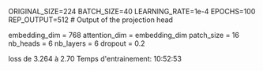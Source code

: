 ORIGINAL_SIZE=224
BATCH_SIZE=40
LEARNING_RATE=1e-4
EPOCHS=100
REP_OUTPUT=512 # Output of the projection head

embedding_dim = 768
attention_dim = embedding_dim
patch_size = 16
nb_heads = 6
nb_layers = 6
dropout = 0.2

loss de 3.264 à 2.70
Temps d'entrainement: 10:52:53
